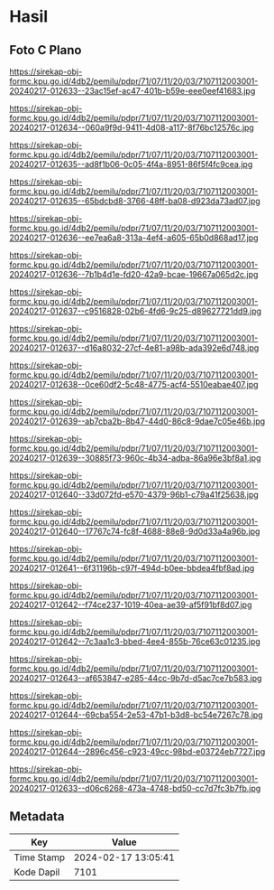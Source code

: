 # Hasil

## Foto C Plano

https://sirekap-obj-formc.kpu.go.id/4db2/pemilu/pdpr/71/07/11/20/03/7107112003001-20240217-012633--23ac15ef-ac47-401b-b59e-eee0eef41683.jpg

https://sirekap-obj-formc.kpu.go.id/4db2/pemilu/pdpr/71/07/11/20/03/7107112003001-20240217-012634--060a9f9d-9411-4d08-a117-8f76bc12576c.jpg

https://sirekap-obj-formc.kpu.go.id/4db2/pemilu/pdpr/71/07/11/20/03/7107112003001-20240217-012635--ad8f1b06-0c05-4f4a-8951-86f5f4fc9cea.jpg

https://sirekap-obj-formc.kpu.go.id/4db2/pemilu/pdpr/71/07/11/20/03/7107112003001-20240217-012635--65bdcbd8-3766-48ff-ba08-d923da73ad07.jpg

https://sirekap-obj-formc.kpu.go.id/4db2/pemilu/pdpr/71/07/11/20/03/7107112003001-20240217-012636--ee7ea6a8-313a-4ef4-a605-65b0d868ad17.jpg

https://sirekap-obj-formc.kpu.go.id/4db2/pemilu/pdpr/71/07/11/20/03/7107112003001-20240217-012636--7b1b4d1e-fd20-42a9-bcae-19667a065d2c.jpg

https://sirekap-obj-formc.kpu.go.id/4db2/pemilu/pdpr/71/07/11/20/03/7107112003001-20240217-012637--c9516828-02b6-4fd6-9c25-d89627721dd9.jpg

https://sirekap-obj-formc.kpu.go.id/4db2/pemilu/pdpr/71/07/11/20/03/7107112003001-20240217-012637--d16a8032-27cf-4e81-a98b-ada392e6d748.jpg

https://sirekap-obj-formc.kpu.go.id/4db2/pemilu/pdpr/71/07/11/20/03/7107112003001-20240217-012638--0ce60df2-5c48-4775-acf4-5510eabae407.jpg

https://sirekap-obj-formc.kpu.go.id/4db2/pemilu/pdpr/71/07/11/20/03/7107112003001-20240217-012639--ab7cba2b-8b47-44d0-86c8-9dae7c05e46b.jpg

https://sirekap-obj-formc.kpu.go.id/4db2/pemilu/pdpr/71/07/11/20/03/7107112003001-20240217-012639--30885f73-960c-4b34-adba-86a96e3bf8a1.jpg

https://sirekap-obj-formc.kpu.go.id/4db2/pemilu/pdpr/71/07/11/20/03/7107112003001-20240217-012640--33d072fd-e570-4379-96b1-c79a41f25638.jpg

https://sirekap-obj-formc.kpu.go.id/4db2/pemilu/pdpr/71/07/11/20/03/7107112003001-20240217-012640--17767c74-fc8f-4688-88e8-9d0d33a4a96b.jpg

https://sirekap-obj-formc.kpu.go.id/4db2/pemilu/pdpr/71/07/11/20/03/7107112003001-20240217-012641--6f31196b-c97f-494d-b0ee-bbdea4fbf8ad.jpg

https://sirekap-obj-formc.kpu.go.id/4db2/pemilu/pdpr/71/07/11/20/03/7107112003001-20240217-012642--f74ce237-1019-40ea-ae39-af5f91bf8d07.jpg

https://sirekap-obj-formc.kpu.go.id/4db2/pemilu/pdpr/71/07/11/20/03/7107112003001-20240217-012642--7c3aa1c3-bbed-4ee4-855b-76ce63c01235.jpg

https://sirekap-obj-formc.kpu.go.id/4db2/pemilu/pdpr/71/07/11/20/03/7107112003001-20240217-012643--af653847-e285-44cc-9b7d-d5ac7ce7b583.jpg

https://sirekap-obj-formc.kpu.go.id/4db2/pemilu/pdpr/71/07/11/20/03/7107112003001-20240217-012644--69cba554-2e53-47b1-b3d8-bc54e7267c78.jpg

https://sirekap-obj-formc.kpu.go.id/4db2/pemilu/pdpr/71/07/11/20/03/7107112003001-20240217-012644--2896c456-c923-49cc-98bd-e03724eb7727.jpg

https://sirekap-obj-formc.kpu.go.id/4db2/pemilu/pdpr/71/07/11/20/03/7107112003001-20240217-012633--d06c6268-473a-4748-bd50-cc7d7fc3b7fb.jpg


## Metadata

| Key        | Value               |
| ---------- | ------------------- |
| Time Stamp | 2024-02-17 13:05:41 |
| Kode Dapil | 7101                |



